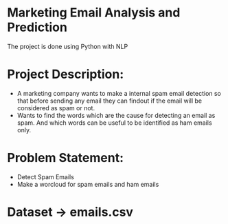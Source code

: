# Marketing Email Analysis and Prediction
The project is done using Python with NLP

# Project Description:
- A marketing company wants to make a internal spam email detection so that before sending any email they can findout if the email will be considered as spam or not. 
- Wants to find the words which are the cause for detecting an email as spam. And which words can be useful to be identified as ham emails only.

# Problem Statement:
- Detect Spam Emails
- Make a worcloud for spam emails and ham emails

# Dataset -> emails.csv
